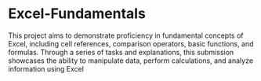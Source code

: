 # Excel-Fundamentals
This project aims to demonstrate proficiency in fundamental concepts of Excel, including cell references, comparison operators, basic functions, and formulas. Through a series of tasks and explanations, this submission showcases the ability to manipulate data, perform calculations, and analyze information using Excel
